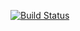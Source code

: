[![Build Status](https://jenkins.danildzambrana.tech/buildStatus/icon?job=Git+Test)](https://jenkins.danildzambrana.tech/job/Git%20Test/)